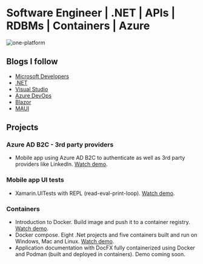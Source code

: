 <!--
**meareal/meareal** is a ✨ _special_ ✨ repository because its `README.md` (this file) appears on your GitHub profile.

Here are some ideas to get you started:

- 🔭 I’m currently working on ...
- 🌱 I’m currently learning ...
- 👯 I’m looking to collaborate on ...
- 🤔 I’m looking for help with ...
- 💬 Ask me about ...
- 📫 How to reach me: ...
- 😄 Pronouns: ...
- ⚡ Fun fact: ...
-->

# Software Engineer | .NET | APIs | RDBMs | Containers | Azure

![one-platform](https://github.com/meareal/meareal/assets/1301692/49bd1982-1392-41e9-ad46-c0516059cf2a)

## Blogs I follow

- [Microsoft Developers](https://devblogs.microsoft.com/)
- [.NET](https://devblogs.microsoft.com/visualstudio/)
- [Visual Studio](https://devblogs.microsoft.com/visualstudio/)
- [Azure DevOps](https://devblogs.microsoft.com/devops/)
- [Blazor](https://devblogs.microsoft.com/dotnet/category/blazor/)
- [MAUI](https://devblogs.microsoft.com/dotnet/category/maui/)

## Projects

### Azure AD B2C - 3rd party providers

- Mobile app using Azure AD B2C to authenticate as well as 3rd party providers like LinkedIn. [Watch demo](https://youtu.be/3Hg1025OHbk).

### Mobile app UI tests

- Xamarin.UITests with REPL (read-eval-print-loop). [Watch demo](https://youtu.be/5OeunMLwz0c).

### Containers

- Introduction to Docker. Build image and push it to a container registry. [Watch demo](https://youtu.be/r3i5KysD2tA).
- Docker compose. Eight .Net projects and five containers built and run on Windows, Mac and Linux. [Watch demo](https://youtu.be/v3529HBDx9w).
- Application documentation with DocFX fully containerized using Docker and Podman (built and deployed in containers). Demo coming soon.

